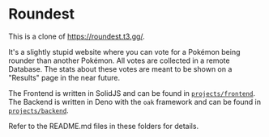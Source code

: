 # Roundest

This is a clone of https://roundest.t3.gg/.

It's a slightly stupid website where you can vote for a Pokémon being rounder than another Pokémon. All votes are collected in a remote Database. The stats about these votes are meant to be shown on a "Results" page in the near future.

The Frontend is written in SolidJS and can be found in [`projects/frontend`](projects/frontend).
The Backend is written in Deno with the `oak` framework and can be found in [`projects/backend`](projects/backend/).

Refer to the README.md files in these folders for details.
